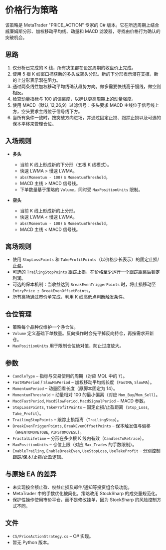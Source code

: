 # 价格行为策略

该策略是 MetaTrader "PRICE_ACTION" 专家的 C# 版本。它在所选周期上结合威廉姆斯分形、加权移动平均线、动量和 MACD 滤波器，寻找由价格行为确认的突破机会。

## 思路

1. 仅分析已完成的 K 线，所有决策都在设定周期的收盘价上完成。
2. 使用 5 根 K 线窗口捕获新的多头或空头分形。新的下分形表示潜在支撑，新的上分形表示潜在阻力。
3. 通过两条线性加权移动平均线确认趋势方向。做多需要快线高于慢线，做空则相反。
4. 检查动量指标与 100 的偏离度，以确认更高周期上的动量强度。
5. 使用 MACD（默认 12,26,9）过滤信号：多头要求 MACD 主线位于信号线上方，空头要求主线位于信号线下方。
6. 当所有条件一致时，按突破方向进场，并通过固定止损、跟踪止损以及可选的保本平移来管理仓位。

## 入场规则

- **多头**
  - 当前 K 线上形成新的下分形（五根 K 线模式）。
  - 快速 LWMA &gt; 慢速 LWMA。
  - `abs(Momentum - 100)` &ge; `MomentumThreshold`。
  - MACD 主线 &gt; MACD 信号线。
  - 下单数量基于策略的 `Volume`，同时受 `MaxPositionUnits` 限制。

- **空头**
  - 当前 K 线上形成新的上分形。
  - 快速 LWMA &lt; 慢速 LWMA。
  - `abs(Momentum - 100)` &ge; `MomentumThreshold`。
  - MACD 主线 &lt; MACD 信号线。

## 离场规则

- 使用 `StopLossPoints` 和 `TakeProfitPoints`（以价格步长表示）的固定止损/止盈。
- 可选的 `TrailingStopPoints` 跟踪止损，在价格至少运行一个跟踪距离后锁定利润。
- 可选的保本机制：当收益达到 `BreakEvenTriggerPoints` 时，将止损移动至 `EntryPrice ± BreakEvenOffsetPoints`。
- 所有离场通过市价单完成，利用 K 线高低点判断触发条件。

## 仓位管理

- 策略每个品种仅维护一个净仓位。
- `Volume` 定义基础下单数量。反向操作时会先平掉反向持仓，再按需求开新仓。
- `MaxPositionUnits` 用于限制仓位绝对值，防止过度放大。

## 参数

- `CandleType` – 指标与交易使用的周期（对应 MQL 中的 `T`）。
- `FastMaPeriod` / `SlowMaPeriod` – 加权移动平均线长度（`FastMA`, `SlowMA`）。
- `MomentumPeriod` – 动量回看长度（原脚本固定为 14）。
- `MomentumThreshold` – 动量相对 100 的最小偏离（对应 `Mom_Buy`/`Mom_Sell`）。
- `MacdFastPeriod`, `MacdSlowPeriod`, `MacdSignalPeriod` – MACD 参数。
- `StopLossPoints`, `TakeProfitPoints` – 固定止损/止盈距离（`Stop_Loss`, `Take_Profit`）。
- `TrailingStopPoints` – 跟踪止损距离（`TrailingStop`）。
- `BreakEvenTriggerPoints`, `BreakEvenOffsetPoints` – 保本触发值与偏移（`WHENTOMOVETOBE`, `PIPSTOMOVESL`）。
- `FractalLifetime` – 分形在多少根 K 线内有效（`CandlesToRetrace`）。
- `MaxPositionUnits` – 仓位上限（对应 `Max_Trades` 的手数限制）。
- `EnableTrailing`, `EnableBreakEven`, `UseStopLoss`, `UseTakeProfit` – 分别控制跟踪/保本/止损/止盈逻辑。

## 与原始 EA 的差异

- 未实现按金额止盈、权益止损及邮件/通知等投资组合级功能。
- MetaTrader 中的手数优化被简化，策略改用 StockSharp 的成交量规范化。
- 保护性操作使用市价平仓，而不是修改挂单，因为 StockSharp 的风险控制方式不同。

## 文件

- `CS/PriceActionStrategy.cs` – C# 实现。
- 暂无 Python 版本。
